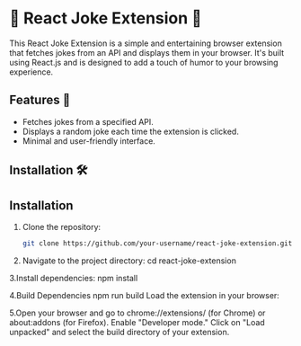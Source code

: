 # 🎉 React Joke Extension 🤣

This React Joke Extension is a simple and entertaining browser extension that fetches jokes from an API and displays them in your browser. It's built using React.js and is designed to add a touch of humor to your browsing experience.

## Features 🚀

- Fetches jokes from a specified API.
- Displays a random joke each time the extension is clicked.
- Minimal and user-friendly interface.

## Installation 🛠️

## Installation

1. Clone the repository:

   ```bash
   git clone https://github.com/your-username/react-joke-extension.git
   
2. Navigate to the project directory:
   cd react-joke-extension

3.Install dependencies:
npm install

4.Build Dependencies
npm run build
Load the extension in your browser:

5.Open your browser and go to chrome://extensions/ (for Chrome) or about:addons (for Firefox).
Enable "Developer mode."
Click on "Load unpacked" and select the build directory of your extension.
